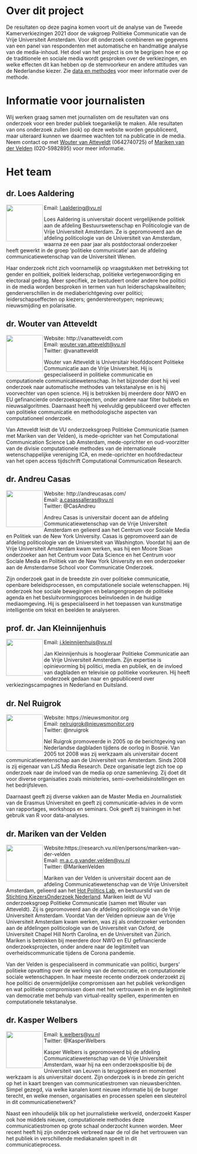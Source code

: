 # Over dit project

De resultaten op deze pagina komen voort uit de analyse van de Tweede Kamerverkiezingen 2021 door de vakgroep Politieke Communicatie van de Vrije Universiteit Amsterdam. Voor dit onderzoek combineren we gegevens van een panel van respondenten met automatische en handmatige analyse van de media-inhoud. Het doel van het project is om te begrijpen hoe er op de traditionele en sociale media wordt gesproken over de verkiezingen, en welke effecten dit kan hebben op de stemvoorkeur en andere attitudes van de Nederlandse kiezer. Zie [data en methodes](methodes.md) voor meer informatie over de methode.

# Informatie voor journalisten

Wij werken graag samen met journalisten om de resultaten van ons onderzoek voor een breder publiek toegankelijk te maken. Alle resultaten van ons onderzoek zullen (ook) op deze website worden gepubliceerd, maar uiteraard kunnen we daarmee wachten tot na publicatie in de media. Neem contact op met [Wouter van Atteveldt](mailto:wouter.van.atteveldt@vu.nl) (0642740725) of [Mariken van der Velden](mailto:m.a.c.g.vander.velden@vu.nl) (020-5982895) voor meer informatie. 

# Het team

## dr. Loes Aaldering
<img width="100px" align="left" src="https://research.vu.nl/files-asset/100400066/foto_loes_website.jpg?w=320&f=webp">
Email: <a href="mailto:l.aaldering@vu.nl">l.aaldering@vu.nl</a> <br/>

Loes Aaldering is universitair docent vergelijkende politiek aan de afdeling Bestuurswetenschap en Politicologie van de Vrije Universiteit Amsterdam. Ze is gepromoveerd aan de afdeling politicologie van de Universiteit van Amsterdam, waarna ze een paar jaar als postdoctoraal onderzoeker heeft gewerkt in de groep ‘politieke communicatie’ aan de afdeling communicatiewetenschap van de Universiteit Wenen. 

Haar onderzoek richt zich voornamelijk op vraagstukken met betrekking tot gender en politiek, politiek leiderschap, politieke vertegenwoordiging en electoraal gedrag. Meer specifiek, ze bestudeert onder andere hoe politici in de media worden besproken in termen van hun leiderschapskwaliteiten; genderverschillen in de mediaberichtgeving over politici; leiderschapseffecten op kiezers; genderstereotypen; nepnieuws; nieuwsmijding en polarisatie.

## dr. Wouter van Atteveldt

<img width="100px" src="http://ccs.amsterdam/wp-content/uploads/2020/10/atteveldt-e1604596450550.png" align="left"> 
Website: http://vanatteveldt.com <br/>
Email: <a href="mailto:wouter.van.atteveldt@vu.nl">wouter.van.atteveldt@vu.nl</a> <br/>
Twitter: @vanatteveldt<br/>

Wouter van Atteveldt is Universitair Hoofddocent Politieke Communicatie aan de Vrije Universiteit. Hij is gespecialiseerd in politieke communicatie en computationele communicatiewetenschap. In het bijzonder doet hij veel onderzoek naar automatische methodes van tekstanalyse en is hij voorvechter van open science. Hij is betrokken bij meerdere door NWO en EU gefinancierde onderzoeksprojecten, onder andere naar filter bubbels en nieuwsalgoritmes. Daarnaast heeft hij veelvuldig gepubliceerd over effecten van politieke communicatie en methodologische aspecten van computationeel onderzoek. 

Van Atteveldt leidt de VU onderzoeksgroep Politieke Communicatie (samen met Mariken van der Velden), is mede-oprichter van het Computational Communication Science Lab Amsterdam, mede-oprichter en oud-voorzitter van de divisie computationele methodes van de internationale wetenschappelijke vereniging ICA, en mede-oprichter en hoofdredacteur van het open access tijdschrift Computational Communication Research.

## dr. Andreu Casas

<img width="100px" align="left" src="https://i.imgur.com/2ebdhcz.png">
Website: http://andreucasas.com/ <br/>
Email: <a href="mailto:a.casassalleras@vu.nl">a.casassalleras@vu.nl</a><br/>
Twitter: @CasAndreu

Andreu Casas is universitair docent aan de afdeling Communicatiewetenschap van de Vrije Universiteit Amsterdam en gelieerd aan het Centrum voor Sociale Media en Politiek van de New York University. Casas is  gepromoveerd aan de afdeling politicologie van de Universiteit van Washington. Voordat hij aan de Vrije Universiteit Amsterdam kwam werken, was hij een Moore Sloan onderzoeker aan het Centrum voor Data Science en het Centrum voor Sociale Media en Politiek van de New York University en een onderzoeker aan de Amsterdamse School voor Communicatie Onderzoek.

Zijn onderzoek gaat in de breedste zin over politieke communicatie, openbare beleidsprocessen, en computationele sociale wetenschappen. Hij onderzoek hoe sociale bewegingen en belangengroepen de politieke agenda en het besluitvormingsproces beïnvloeden in de huidige mediaomgeving. Hij is gespecialiseerd in het toepassen van kunstmatige intelligentie om tekst en beelden te analyseren.

## prof. dr. Jan Kleinnijenhuis

<img width="100px" align="left" src="https://i1.rgstatic.net/ii/profile.image/272606414766098-1442005842560_Q512/Jan_Kleinnijenhuis.jpg">
Email: <a href="mailto:j.kleinnijenhuis@vu.nl">j.kleinnijenhuis@vu.nl</a>

Jan Kleinnijenhuis is hoogleraar Politieke Communicatie aan de Vrije Universiteit Amsterdam. Zijn expertise is opinievorming bij politici, media en publiek, en de  invloed van dagbladen en televisie op politieke voorkeuren. Hij heeft onderzoek gedaan naar en gepubliceerd over verkiezingscampagnes in Nederland en Duitsland.

## dr. Nel Ruigrok

<img width="100px" align="left" src="https://i.imgur.com/I62j3vM.png">
Website: https://nieuwsmonitor.org <br/>
Email: <a href="mailto:nelruigrok@nieuwsmonitor.org">nelruigrok@nieuwsmonitor.org</a><br/>
Twitter: @nruigrok<br/>

Nel Ruigrok promoveerde in 2005 op de berichtgeving van Nederlandse dagbladen tijdens de oorlog in Bosnië. Van 2005 tot 2008 was zij werkzaam als universitair docent communicatiewetenschap aan de Universiteit van Amsterdam. Sinds 2008 is zij eigenaar van LJS Media Research. Deze organisatie legt zich toe op onderzoek naar de invloed van de media op onze samenleving. Zij doet dit voor diverse organisaties zoals ministeries, semi-overheidsinstellingen en het bedrijfsleven. 

Daarnaast geeft zij diverse vakken aan de Master Media en Journalistiek van de Erasmus Universiteit en geeft zij communicatie-advies in de vorm van rapportages, workshops en seminars. Ook geeft zij trainingen in het gebruik van R voor data-analyses.

## dr. Mariken van der Velden

<img width="100px" align="left" src="https://research.vu.nl/files-asset/73996237/Foto_Mariken_website.JPG?w=320&f=webp">
Website:https://research.vu.nl/en/persons/mariken-van-der-velden <br/>
Email: <a href="mailto:m.a.c.g.vander.velden@vu.nl">m.a.c.g.vander.velden@vu.nl</a><br/>
Twitter: @MarikenVelden<br/>

Mariken van der Velden is universitair docent aan de afdeling Communicatiewetenschap van de Vrije Universiteit Amsterdam, gelieerd aan het [Hot Politics Lab](http://www.hotpolitics.eu/), en bestuurslid van de [Stichting KiezersOnderzoek Nederland](https://www.dpes.nl/en/). Mariken leidt de VU onderzoeksgroep Politieke Communicatie (samen met Wouter van Atteveldt). Zij is gepromoveerd aan de afdeling politicologie van de Vrije Universiteit Amsterdam. Voordat Van der Velden opnieuw aan de Vrije Universiteit Amsterdam kwam werken, was zij als onderzoeker verbonden aan de afdelingen politicologie van de Universiteit van Oxford, de Universiteit Chapel Hill North Carolina, en de Universiteit van Zürich. Mariken is betrokken bij meerdere door NWO en EU gefinancierde onderzoeksprojecten, onder andere naar de legitimiteit van overheidscommunicatie tijdens de Corona pandemie.

Van der Velden is gespecialiseerd in communicatie van politici, burgers’ politieke opvatting over de werking van de democratie, en computationele sociale wetenschappen. In haar meeste recente onderzoek onderzoekt zij hoe politici de onvermijdelijke compromissen aan het publiek verkondigen en wat politieke compromissen doen met het vertrouwen in en de legitimiteit van democratie met behulp van virtual-reality spellen, experimenten en computationele tekstanalyse.

## dr. Kasper Welbers

<img width="100px" align="left" src="https://i.imgur.com/9ojv9VP.png">
Email: <a href="k.welbers@vu.nl">k.welbers@vu.nl</a> <br/>
Twitter: @KasperWelbers <br/>

Kasper Welbers is gepromoveerd bij de afdeling Communicatiewetenschap van de Vrije Universiteit Amsterdam, waar hij na een onderzoekspositie bij de Universiteit van Leuven is teruggekeerd en momenteel werkzaam is als universitair docent. Zijn onderzoek is in brede zin gericht op het in kaart brengen van communicatiestromen van nieuwsberichten. Simpel gezegd, via welke kanalen komt nieuwe informatie bij de burger terecht, en welke mensen, organisaties en processen spelen een sleutelrol in dit communicatienetwerk?

Naast een inhoudelijk blik op het journalistieke werkveld, onderzoekt Kasper ook hoe middels nieuwe, computationele methodes deze communicatiestromen op grote schaal onderzocht kunnen worden. Meer recent heeft hij zijn onderzoek verbreed naar de rol die het vertrouwen van het publiek in verschillende mediakanalen speelt in dit communicatieprocess.
